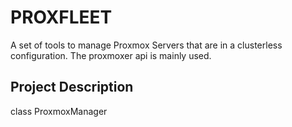 # PROXFLEET

A set of tools to manage Proxmox Servers that are in a clusterless configuration.
The proxmoxer api is mainly used.

## Project Description

class ProxmoxManager
